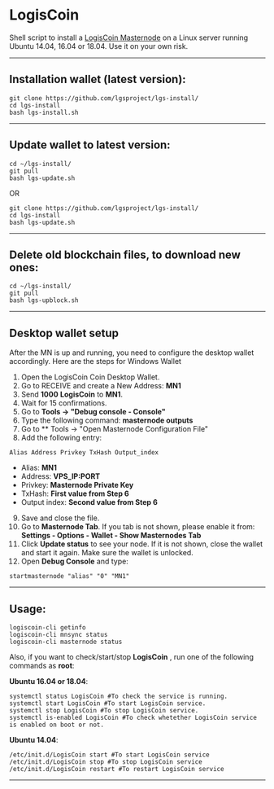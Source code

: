 # LogisCoin
Shell script to install a [LogisCoin Masternode](https://www.logiscoin.cc/) on a Linux server running Ubuntu 14.04, 16.04 or 18.04. Use it on your own risk.

***
## Installation wallet (latest version):
```
git clone https://github.com/lgsproject/lgs-install/
cd lgs-install
bash lgs-install.sh
```
***

## Update wallet to latest version:
```
cd ~/lgs-install/
git pull
bash lgs-update.sh
```
OR
```
git clone https://github.com/lgsproject/lgs-install/
cd lgs-install
bash lgs-update.sh
```
***

## Delete old blockchain files, to download new ones:
```
cd ~/lgs-install/
git pull
bash lgs-upblock.sh
```
***

## Desktop wallet setup

After the MN is up and running, you need to configure the desktop wallet accordingly. Here are the steps for Windows Wallet
1. Open the LogisCoin Coin Desktop Wallet.
2. Go to RECEIVE and create a New Address: **MN1**
3. Send **1000** **LogisCoin** to **MN1**.
4. Wait for 15 confirmations.
5. Go to **Tools -> "Debug console - Console"**
6. Type the following command: **masternode outputs**
7. Go to  ** Tools -> "Open Masternode Configuration File"
8. Add the following entry:
```
Alias Address Privkey TxHash Output_index
```
* Alias: **MN1**
* Address: **VPS_IP:PORT**
* Privkey: **Masternode Private Key**
* TxHash: **First value from Step 6**
* Output index:  **Second value from Step 6**
9. Save and close the file.
10. Go to **Masternode Tab**. If you tab is not shown, please enable it from: **Settings - Options - Wallet - Show Masternodes Tab**
11. Click **Update status** to see your node. If it is not shown, close the wallet and start it again. Make sure the wallet is unlocked.
12. Open **Debug Console** and type:
```
startmasternode "alias" "0" "MN1"
```
***

## Usage:
```
logiscoin-cli getinfo
logiscoin-cli mnsync status
logiscoin-cli masternode status
```
Also, if you want to check/start/stop **LogisCoin** , run one of the following commands as **root**:

**Ubuntu 16.04 or 18.04**:
```
systemctl status LogisCoin #To check the service is running.
systemctl start LogisCoin #To start LogisCoin service.
systemctl stop LogisCoin #To stop LogisCoin service.
systemctl is-enabled LogisCoin #To check whetether LogisCoin service is enabled on boot or not.
```
**Ubuntu 14.04**:  
```
/etc/init.d/LogisCoin start #To start LogisCoin service
/etc/init.d/LogisCoin stop #To stop LogisCoin service
/etc/init.d/LogisCoin restart #To restart LogisCoin service
```
***
